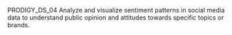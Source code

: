 PRODIGY_DS_04
Analyze and visualize sentiment patterns in social media data to understand public opinion and attitudes towards specific topics or brands.
